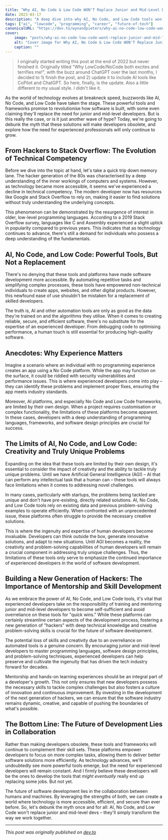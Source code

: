 ```yaml
---
title: "Why AI, No Code & Low Code WON'T Replace Junior and Mid-Level Devs (Yet)"
date: 2023-03-17
description: "A deep dive into why AI, No Code, and Low Code tools won't replace developers, and how they'll transform the industry instead"
tags: ["ai", "lowcode", "programming", "career", "future-of-tech"]
canonicalURL: "https://dev.to/wynandpieters/why-ai-no-code-low-code-wont-replace-junior-and-mid-level-devs-its-time-to-debunk-the-myth-48h9"
cover:
    image: "posts/why-ai-no-code-low-code-wont-replace-junior-and-mid-level-devs/images/b88na987zixtyqs8it6w.png"
    alt: "Cover image for Why AI, No Code & Low Code WON'T Replace Junior and Mid-Level Devs"
    caption: ""
---
```


> I originally started writing this post at the end of 2022 but never finished it. Originally titled "Why LowCode/NoCode both excites and terrifies me!", with the buzz around ChatGPT over the last months, I decided to 1) finish the post, and 2) update it to include AI tools like CoPilot and ChatGPT. So here, finally, is the update. Also a little different to my usual style. I didn't like it.

As the world of technology evolves at breakneck speed, buzzwords like AI, No Code, and Low Code have taken the stage. These powerful tools and frameworks promise to revolutionise how software is built, with some even claiming they'll replace the need for junior and mid-level developers. But is this really the case, or is it just another wave of hype? Today, we're going to debunk the myth that these solutions will make developers obsolete, and explore how the need for experienced professionals will only continue to grow.

## From Hackers to Stack Overflow: The Evolution of Technical Competency

Before we dive into the topic at hand, let's take a quick trip down memory lane. The hacker generation of the 80s was characterised by a deep understanding of the inner workings of computers and systems. However, as technology became more accessible, it seems we've experienced a decline in technical competency. The modern developer now has resources like Google and Stack Overflow to rely on, making it easier to find solutions without truly understanding the underlying concepts.

This phenomenon can be demonstrated by the resurgence of interest in older, low-level programming languages. According to a 2019 Stack Overflow survey, languages like C and Assembly experienced a slight uptick in popularity compared to previous years. This indicates that as technology continues to advance, there's still a demand for individuals who possess a deep understanding of the fundamentals.

## AI, No Code, and Low Code: Powerful Tools, But Not a Replacement

There's no denying that these tools and platforms have made software development more accessible. By automating repetitive tasks and simplifying complex processes, these tools have empowered non-technical individuals to create apps, websites, and other digital products. However, this newfound ease of use shouldn't be mistaken for a replacement of skilled developers.

The truth is, AI and other automation tools are only as good as the data they're trained on and the algorithms they utilise. When it comes to creating reliable, secure, and efficient software, there's no substitute for the expertise of an experienced developer. From debugging code to optimising performance, a human touch is still essential for producing high-quality software.

## Anecdotes: Why Experience Matters

Imagine a scenario where an individual with no programming experience creates an app using a No Code platform. While the app may function on the surface, it could be riddled with security vulnerabilities and performance issues. This is where experienced developers come into play – they can identify these problems and implement proper fixes, ensuring the app meets industry standards.

Moreover, AI platforms, and especially No Code and Low Code frameworks, are limited by their own design. When a project requires customisation or complex functionality, the limitations of these platforms become apparent. In these cases, developers with a deep understanding of programming languages, frameworks, and software design principles are crucial for success.

## The Limits of AI, No Code, and Low Code: Creativity and Truly Unique Problems

Expanding on the idea that these tools are limited by their own design, it's essential to consider the impact of creativity and the ability to tackle truly unique problems. Until we have Artificial General Intelligence (AGI) – AI that can perform any intellectual task that a human can – these tools will always face limitations when it comes to addressing novel challenges.

In many cases, particularly with startups, the problems being tackled are unique and don't have pre-existing, directly related solutions. AI, No Code, and Low Code tools rely on existing data and previous problem-solving examples to operate efficiently. When confronted with an unprecedented issue, these platforms often struggle to provide the necessary creative solutions.

This is where the ingenuity and expertise of human developers become invaluable. Developers can think outside the box, generate innovative solutions, and adapt to new situations. Until AGI becomes a reality, the creativity and problem-solving capabilities of human developers will remain a crucial component in addressing truly unique challenges. Thus, the limitations of these tools only serve to emphasize the continued importance of experienced developers in the world of software development.

## Building a New Generation of Hackers: The Importance of Mentorship and Skill Development

As we embrace the power of AI, No Code, and Low Code tools, it's vital that experienced developers take on the responsibility of training and mentoring junior and mid-level developers to become self-sufficient and avoid overreliance on these tools for "quick wins." While these platforms can certainly streamline certain aspects of the development process, fostering a new generation of "hackers" with deep technical knowledge and creative problem-solving skills is crucial for the future of software development.

The potential loss of skills and creativity due to an overreliance on automated tools is a genuine concern. By encouraging junior and mid-level developers to master programming languages, software design principles, and problem-solving techniques, experienced developers can help preserve and cultivate the ingenuity that has driven the tech industry forward for decades.

Mentorship and hands-on learning experiences should be an integral part of a developer's growth. This not only ensures that new developers possess the necessary skills to tackle complex challenges but also fosters a culture of innovation and continuous improvement. By investing in the development of the next generation of hackers, we can ensure that the software industry remains dynamic, creative, and capable of pushing the boundaries of what's possible.

## The Bottom Line: The Future of Development Lies in Collaboration

Rather than making developers obsolete, these tools and frameworks will continue to complement their skill sets. These platforms empower developers to focus on more complex tasks, allowing them to deliver better software solutions more efficiently. As technology advances, we'll undoubtedly see more powerful tools emerge, but the need for experienced developers will remain constant. And I firmly believe these developers will be the ones to develop the tools that _might eventually_ really end up replacing some jobs. But not yet.

The future of software development lies in the collaboration between humans and machines. By leveraging the strengths of both, we can create a world where technology is more accessible, efficient, and secure than ever before. So, let's debunk the myth once and for all: AI, No Code, and Low Code won't replace junior and mid-level devs – they'll simply transform the way we work together.

---
*This post was originally published on [dev.to](https://dev.to/wynandpieters/why-ai-no-code-low-code-wont-replace-junior-and-mid-level-devs-its-time-to-debunk-the-myth-48h9)* 